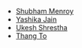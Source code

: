 * [Shubham Menroy](https://github.com/shubham9672)
* [Yashika Jain](https://github.com/Yashika1410)
* [Ukesh Shrestha](https://github.com/Ukesh-dev)
* [Thang To](https://github.com/ThangTo/)
